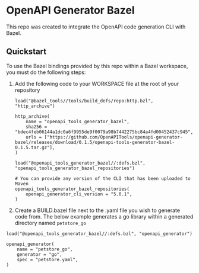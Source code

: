 # OpenAPI Generator Bazel

This repo was created to integrate the OpenAPI code generation CLI with Bazel.

## Quickstart

To use the Bazel bindings provided by this repo within a Bazel workspace,
you must do the following steps:

1. Add the following code to your WORKSPACE file at the root of your repository

   ```
   load("@bazel_tools//tools/build_defs/repo:http.bzl", "http_archive")

   http_archive(
       name = "openapi_tools_generator_bazel",
       sha256 = "bdec4feb06144a1dc0a6f9955de9f0079a98b7442275bc84a4fd00452437c945",
       urls = ["https://github.com/OpenAPITools/openapi-generator-bazel/releases/download/0.1.5/openapi-tools-generator-bazel-0.1.5.tar.gz"],
   )

   load("@openapi_tools_generator_bazel//:defs.bzl", "openapi_tools_generator_bazel_repositories")

   # You can provide any version of the CLI that has been uploaded to Maven
   openapi_tools_generator_bazel_repositories(
       openapi_generator_cli_version = "5.0.1",
   )
   ```

2. Create a BUILD.bazel file next to the .yaml file you wish to generate code from.
   The below example generates a go library within a generated directory named `petstore_go`

```
load("@openapi_tools_generator_bazel//:defs.bzl", "openapi_generator")

openapi_generator(
    name = "petstore_go",
    generator = "go",
    spec = "petstore.yaml",
)
```
